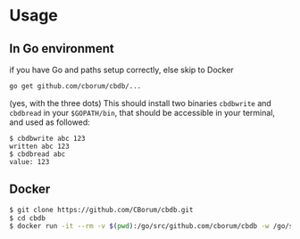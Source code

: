 # Usage
## In Go environment
if you have Go and paths setup correctly, else skip to Docker

```bash
go get github.com/cborum/cbdb/...
```
(yes, with the three dots)
This should install two binaries `cbdbwrite` and `cbdbread` in your `$GOPATH/bin`, that should be accessible in your terminal, and used as followed:
```
$ cbdbwrite abc 123
written abc 123
$ cbdbread abc
value: 123
```

## Docker
```bash
$ git clone https://github.com/CBorum/cbdb.git
$ cd cbdb
$ docker run -it --rm -v $(pwd):/go/src/github.com/cborum/cbdb -w /go/src/github.com/cborum/cbdb golang:alpine sh -c "go run cmd/cbdbwrite/main.go abc 123; go run cmd/cbdbread/main.go abc"
```
